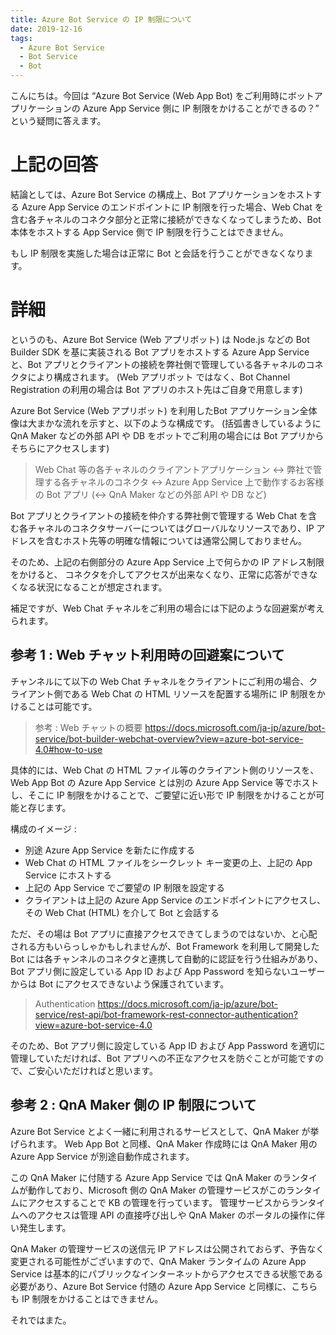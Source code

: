 ```yaml
---
title: Azure Bot Service の IP 制限について
date: 2019-12-16
tags: 
  - Azure Bot Service
  - Bot Service
  - Bot
---
```


こんにちは。今回は “Azure Bot Service (Web App Bot) をご利用時にボットアプリケーションの Azure App Service 側に IP 制限をかけることができるの？” という疑問に答えます。

# 上記の回答
結論としては、Azure Bot Service の構成上、Bot アプリケーションをホストする Azure App Service のエンドポイントに IP 制限を行った場合、Web Chat を含む各チャネルのコネクタ部分と正常に接続ができなくなってしまうため、Bot 本体をホストする App Service 側で IP 制限を行うことはできません。

もし IP 制限を実施した場合は正常に Bot と会話を行うことができなくなります。

# 詳細
というのも、Azure Bot Service (Web アプリボット) は Node.js などの Bot Builder SDK を基に実装される Bot アプリをホストする Azure App Service と、Bot アプリとクライアントの接続を弊社側で管理している各チャネルのコネクタにより構成されます。
(Web アプリボット ではなく、Bot Channel Registration の利用の場合は Bot アプリのホスト先はご自身で用意します)

Azure Bot Service (Web アプリボット) を利用したBot アプリケーション全体像は大まかな流れを示すと、以下のような構成です。
(括弧書きしているように QnA Maker などの外部 API や DB をボットでご利用の場合には Bot アプリからそちらにアクセスします)

> Web Chat 等の各チャネルのクライアントアプリケーション <-> 弊社で管理する各チャネルのコネクタ <-> Azure App Service 上で動作するお客様の Bot アプリ (<-> QnA Maker などの外部 API や DB など)

Bot アプリとクライアントの接続を仲介する弊社側で管理する Web Chat を含む各チャネルのコネクタサーバーについてはグローバルなリソースであり、IP アドレスを含むホスト先等の明確な情報については通常公開しておりません。

そのため、上記の右側部分の Azure App Service 上で何らかの IP アドレス制限をかけると、
コネクタを介してアクセスが出来なくなり、正常に応答ができなくなる状況になることが想定されます。

補足ですが、Web Chat チャネルをご利用の場合には下記のような回避案が考えられます。

## 参考 1 : Web チャット利用時の回避案について
チャンネルにて以下の Web Chat チャネルをクライアントにご利用の場合、クライアント側である Web Chat の HTML リソースを配置する場所に IP 制限をかけることは可能です。

> 参考 : Web チャットの概要
> https://docs.microsoft.com/ja-jp/azure/bot-service/bot-builder-webchat-overview?view=azure-bot-service-4.0#how-to-use

具体的には、Web Chat の HTML ファイル等のクライアント側のリソースを、Web App Bot の Azure App Service とは別の Azure App Service 等でホストし、そこに IP 制限をかけることで、ご要望に近い形で IP 制限をかけることが可能と存じます。

構成のイメージ : 
  - 別途 Azure App Service を新たに作成する
  -  Web Chat の HTML ファイルをシークレット キー変更の上、上記の App Service にホストする
  - 上記の App Service でご要望の IP 制限を設定する
  - クライアントは上記の Azure App Service のエンドポイントにアクセスし、その Web Chat (HTML) を介して Bot と会話する

ただ、その場は Bot アプリに直接アクセスできてしまうのではないか、と心配される方もいらっしゃかもしれませんが、Bot Framework を利用して開発した Bot には各チャンネルのコネクタと連携して自動的に認証を行う仕組みがあり、Bot アプリ側に設定している App ID および App Password を知らないユーザーからは Bot にアクセスできないよう保護されています。

> Authentication
> https://docs.microsoft.com/ja-jp/azure/bot-service/rest-api/bot-framework-rest-connector-authentication?view=azure-bot-service-4.0

そのため、Bot アプリ側に設定している App ID および App Password を適切に管理していただければ、Bot アプリへの不正なアクセスを防ぐことが可能ですので、ご安心いただければと思います。


## 参考 2 : QnA Maker 側の IP 制限について
Azure Bot Service とよく一緒に利用されるサービスとして、QnA Maker が挙げられます。
Web App Bot と同様、QnA Maker 作成時には QnA Maker 用の Azure App Service が別途自動作成されます。

この QnA Maker に付随する Azure App Service では QnA Maker のランタイムが動作しており、Microsoft 側の QnA Maker の管理サービスがこのランタイムにアクセスすることで KB の管理を行っています。
管理サービスからランタイムへのアクセスは管理 API の直接呼び出しや QnA Maker のポータルの操作に伴い発生します。

QnA Maker の管理サービスの送信元 IP アドレスは公開されておらず、予告なく変更される可能性がございますので、QnA Maker ランタイムの Azure App Service は基本的にパブリックなインターネットからアクセスできる状態である必要があり、Azure Bot Service 付随の Azure App Service と同様に、こちらも IP 制限をかけることはできません。


それではまた。
